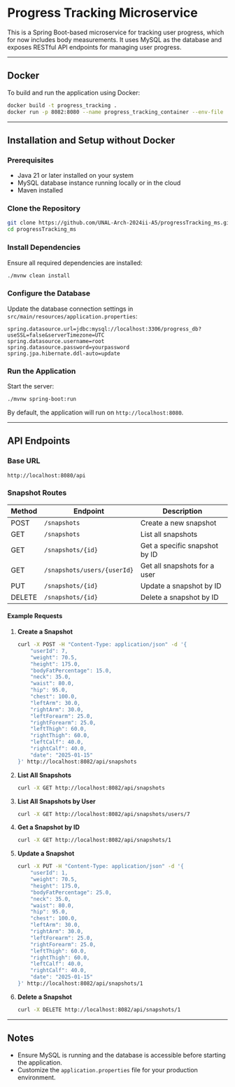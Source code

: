 # Progress Tracking Microservice

This is a Spring Boot-based microservice for tracking user progress, which for now includes body measurements. It uses MySQL as the database and exposes RESTful API endpoints for managing user progress.

---

## Docker

To build and run the application using Docker:

```bash
docker build -t progress_tracking .
docker run -p 8082:8080 --name progress_tracking_container --env-file .env progress_tracking
```

---

## Installation and Setup without Docker

### Prerequisites

- Java 21 or later installed on your system
- MySQL database instance running locally or in the cloud
- Maven installed

### Clone the Repository

```bash
git clone https://github.com/UNAL-Arch-2024ii-A5/progressTracking_ms.git
cd progressTracking_ms
```

### Install Dependencies

Ensure all required dependencies are installed:

```bash
./mvnw clean install
```

### Configure the Database

Update the database connection settings in `src/main/resources/application.properties`:

```properties
spring.datasource.url=jdbc:mysql://localhost:3306/progress_db?useSSL=false&serverTimezone=UTC
spring.datasource.username=root
spring.datasource.password=yourpassword
spring.jpa.hibernate.ddl-auto=update
```

### Run the Application

Start the server:

```bash
./mvnw spring-boot:run
```

By default, the application will run on `http://localhost:8080`.

---

## API Endpoints

### Base URL

`http://localhost:8080/api`

### Snapshot Routes

| Method | Endpoint                    | Description                   |
| ------ | --------------------------- | ----------------------------- |
| POST   | `/snapshots`                | Create a new snapshot         |
| GET    | `/snapshots`                | List all snapshots            |
| GET    | `/snapshots/{id}`           | Get a specific snapshot by ID |
| GET    | `/snapshots/users/{userId}` | Get all snapshots for a user  |
| PUT    | `/snapshots/{id}`           | Update a snapshot by ID       |
| DELETE | `/snapshots/{id}`           | Delete a snapshot by ID       |

#### Example Requests

1. **Create a Snapshot**
   
   ```bash
   curl -X POST -H "Content-Type: application/json" -d '{
       "userId": 7,
       "weight": 70.5,
       "height": 175.0,
       "bodyFatPercentage": 15.0,
       "neck": 35.0,
       "waist": 80.0,
       "hip": 95.0,
       "chest": 100.0,
       "leftArm": 30.0,
       "rightArm": 30.0,
       "leftForearm": 25.0,
       "rightForearm": 25.0,
       "leftThigh": 60.0,
       "rightThigh": 60.0,
       "leftCalf": 40.0,
       "rightCalf": 40.0,
       "date": "2025-01-15"
   }' http://localhost:8082/api/snapshots
   ```

2. **List All Snapshots**
   
   ```bash
   curl -X GET http://localhost:8082/api/snapshots
   ```

3. **List All Snapshots by User**
   
   ```bash
   curl -X GET http://localhost:8082/api/snapshots/users/7
   ```

4. **Get a Snapshot by ID**
   
   ```bash
   curl -X GET http://localhost:8082/api/snapshots/1
   ```

5. **Update a Snapshot**
   
   ```bash
   curl -X PUT -H "Content-Type: application/json" -d '{
       "userId": 1,
       "weight": 70.5,
       "height": 175.0,
       "bodyFatPercentage": 25.0,
       "neck": 35.0,
       "waist": 80.0,
       "hip": 95.0,
       "chest": 100.0,
       "leftArm": 30.0,
       "rightArm": 30.0,
       "leftForearm": 25.0,
       "rightForearm": 25.0,
       "leftThigh": 60.0,
       "rightThigh": 60.0,
       "leftCalf": 40.0,
       "rightCalf": 40.0,
       "date": "2025-01-15"
   }' http://localhost:8082/api/snapshots/1
   ```

6. **Delete a Snapshot**
   
   ```bash
   curl -X DELETE http://localhost:8082/api/snapshots/1
   ```

---

## Notes

- Ensure MySQL is running and the database is accessible before starting the application.
- Customize the `application.properties` file for your production environment.
